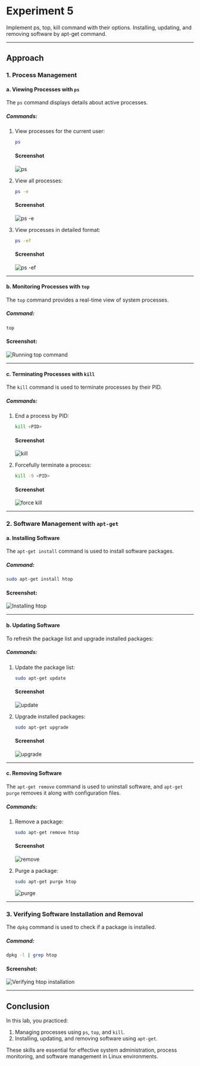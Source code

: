 # Experiment 5

Implement ps, top, kill command with their options.
Installing, updating, and removing software by apt-get
command.

---

## Approach

### 1. Process Management

#### a. Viewing Processes with `ps`
The `ps` command displays details about active processes.

##### Commands:
1. View processes for the current user:
   ```bash
   ps
   ```
   #### Screenshot
   ![ps](ps.png)
   
3. View all processes:
   ```bash
   ps -e
   ```
   #### Screenshot
   ![ps -e](ps-e.png)
   
5. View processes in detailed format:
   ```bash
   ps -ef
   ```
   #### Screenshot
   ![ps -ef](ps-ef.png)
   

---


#### b. Monitoring Processes with `top`
The `top` command provides a real-time view of system processes.

##### Command:
```bash
top
```

#### Screenshot:
![Running top command](top.png)


---


#### c. Terminating Processes with `kill`
The `kill` command is used to terminate processes by their PID.

##### Commands:
1. End a process by PID:
   ```bash
   kill <PID>
   ```
   #### Screenshot
   ![kill](kill.png)
   
3. Forcefully terminate a process:
   ```bash
   kill -9 <PID>
   ```
   #### Screenshot
   ![force kill](force-kill.png)
   

---


### 2. Software Management with `apt-get`

#### a. Installing Software
The `apt-get install` command is used to install software packages.

##### Command:
```bash
sudo apt-get install htop
```

#### Screenshot:
![Installing htop](sudo-apt-get-install.png)


---


#### b. Updating Software
To refresh the package list and upgrade installed packages:

##### Commands:
1. Update the package list:
   ```bash
   sudo apt-get update
   ```
   #### Screenshot
   ![update](sudo-apt-get-update.png)
   
3. Upgrade installed packages:
   ```bash
   sudo apt-get upgrade
   ```
   #### Screenshot
   ![upgrade](sudo-apt-get-upgrade.png)
   
   
---


#### c. Removing Software
The `apt-get remove` command is used to uninstall software, and `apt-get purge` removes it along with configuration files.

##### Commands:
1. Remove a package:
   ```bash
   sudo apt-get remove htop
   ```
   #### Screenshot
   ![remove](remove.png)
   
3. Purge a package:
   ```bash
   sudo apt-get purge htop
   ```
   ![purge](purge.png)
   

---


### 3. Verifying Software Installation and Removal
The `dpkg` command is used to check if a package is installed.

##### Command:
```bash
dpkg -l | grep htop
```

#### Screenshot:
![Verifying htop installation](grep.png)


---


## Conclusion
In this lab, you practiced:
1. Managing processes using `ps`, `top`, and `kill`.
2. Installing, updating, and removing software using `apt-get`.

These skills are essential for effective system administration, process monitoring, and software management in Linux environments.

